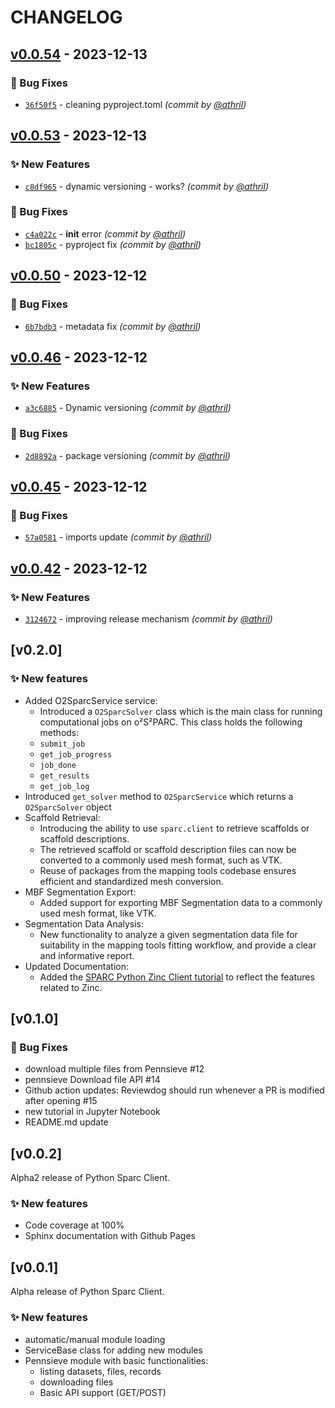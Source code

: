 
CHANGELOG
=========

## [v0.0.54] - 2023-12-13
### :bug: Bug Fixes
- [`36f50f5`](https://github.com/athril/sparc.client/commit/36f50f5eb30d9d47081a8f3f2d9ffadfa1aedd6e) - cleaning pyproject.toml *(commit by [@athril](https://github.com/athril))*


## [v0.0.53] - 2023-12-13
### :sparkles: New Features
- [`c8df965`](https://github.com/athril/sparc.client/commit/c8df9657232c8bb2bdb7df39632d3a1b1eccad90) - dynamic versioning - works? *(commit by [@athril](https://github.com/athril))*

### :bug: Bug Fixes
- [`c4a022c`](https://github.com/athril/sparc.client/commit/c4a022cfb9eff8fb59d6a4a4a3fb2eccb8d841ec) - __init__ error *(commit by [@athril](https://github.com/athril))*
- [`bc1805c`](https://github.com/athril/sparc.client/commit/bc1805caf1d874ef5f068854239a056cc91561a6) - pyproject fix *(commit by [@athril](https://github.com/athril))*


## [v0.0.50] - 2023-12-12
### :bug: Bug Fixes
- [`6b7bdb3`](https://github.com/athril/sparc.client/commit/6b7bdb393017b877d4500e3022334857a8908ba2) - metadata fix *(commit by [@athril](https://github.com/athril))*


## [v0.0.46] - 2023-12-12
### :sparkles: New Features
- [`a3c6885`](https://github.com/athril/sparc.client/commit/a3c68857adab0b41581506394e4e8aa657feff4b) - Dynamic versioning *(commit by [@athril](https://github.com/athril))*

### :bug: Bug Fixes
- [`2d8892a`](https://github.com/athril/sparc.client/commit/2d8892a69d0038b9b400b0f0cac33638fe47d9d6) - package versioning *(commit by [@athril](https://github.com/athril))*


## [v0.0.45] - 2023-12-12
### :bug: Bug Fixes
- [`57a0581`](https://github.com/athril/sparc.client/commit/57a05811c9d395cc0da291c04e68fb27db12d0ee) - imports update *(commit by [@athril](https://github.com/athril))*


## [v0.0.42] - 2023-12-12
### :sparkles: New Features
- [`3124672`](https://github.com/athril/sparc.client/commit/31246720c92a0acbeaaf648878d5c46e5747c99d) - improving release mechanism *(commit by [@athril](https://github.com/athril))*



## [v0.2.0] 
### :sparkles: New features
- Added O2SparcService service:
   * Introduced a `O2SparcSolver` class which is the main class for running computational jobs on o²S²PARC. This class holds the following methods:
   * `submit_job`
   * `get_job_progress`
   * `job_done`
   * `get_results`
   * `get_job_log`
- Introduced `get_solver` method to `O2SparcService` which returns a `O2SparcSolver` object
- Scaffold Retrieval:
   * Introducing the ability to use `sparc.client` to retrieve scaffolds or scaffold descriptions.
   * The retrieved scaffold or scaffold description files can now be converted to a commonly used mesh format, such as VTK.
   * Reuse of packages from the mapping tools codebase ensures efficient and standardized mesh conversion.
- MBF Segmentation Export:
   * Added support for exporting MBF Segmentation data to a commonly used mesh format, like VTK.
- Segmentation Data Analysis:
   * New functionality to analyze a given segmentation data file for suitability in the mapping tools fitting workflow, and provide a clear and informative report.
- Updated Documentation:
   * Added the [SPARC Python Zinc Client tutorial](https://github.com/nih-sparc/sparc.client/blob/main/docs/tutorial-zinc.ipynb) to reflect the features related to Zinc.


## [v0.1.0] 
### :bug: Bug Fixes
- download multiple files from Pennsieve #12
- pennsieve Download file API #14
- Github action updates: Reviewdog should run whenever a PR is modified after opening #15
- new tutorial in Jupyter Notebook
- README.md update


## [v0.0.2] 
Alpha2 release of Python Sparc Client.
### :sparkles: New features
- Code coverage at 100%
- Sphinx documentation with Github Pages

## [v0.0.1] 
Alpha release of Python Sparc Client.
### :sparkles: New features
- automatic/manual module loading
- ServiceBase class for adding new modules
- Pennsieve module with basic functionalities: 
   * listing datasets, files, records
   * downloading files
   * Basic API support (GET/POST) 



[v0.0.42]: https://github.com/athril/sparc.client/compare/v0.0.41...v0.0.42
[v0.0.45]: https://github.com/athril/sparc.client/compare/v0.0.44...v0.0.45
[v0.0.46]: https://github.com/athril/sparc.client/compare/v0.0.45...v0.0.46
[v0.0.50]: https://github.com/athril/sparc.client/compare/v0.0.49...v0.0.50
[v0.0.53]: https://github.com/athril/sparc.client/compare/v0.0.52...v0.0.53
[v0.0.54]: https://github.com/athril/sparc.client/compare/v0.0.53...v0.0.54